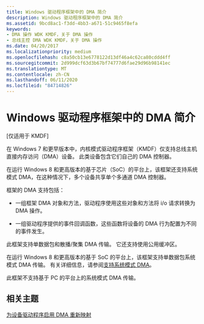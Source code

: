 ```yaml
---
title: Windows 驱动程序框架中的 DMA 简介
description: Windows 驱动程序框架中的 DMA 简介
ms.assetid: 9bcd8ac1-f3dd-4bb3-a671-51c9465f8efa
keywords:
- DMA 操作 WDK KMDF，关于 DMA 操作
- 总线主控 DMA WDK KMDF，关于 DMA 操作
ms.date: 04/20/2017
ms.localizationpriority: medium
ms.openlocfilehash: c8a50cb13e6778122d13df46a4c62ca80cddd4ff
ms.sourcegitcommit: 2d999dcf63d3b67bf74777d6fae29d96b98141ec
ms.translationtype: MT
ms.contentlocale: zh-CN
ms.lasthandoff: 06/11/2020
ms.locfileid: "84714826"
---
```

# <a name="introduction-to-dma-in-windows-driver-framework"></a>Windows 驱动程序框架中的 DMA 简介


\[仅适用于 KMDF\]




在 Windows 7 和更早版本中，内核模式驱动程序框架（KMDF）仅支持总线主机直接内存访问（DMA）设备。 此类设备包含它们自己的 DMA 控制器。

在运行 Windows 8 和更高版本的基于芯片（SoC）的平台上，该框架还支持系统模式 DMA，在这种情况下，多个设备共享单个多通道 DMA 控制器。

框架的 DMA 支持包括：

-   一组框架 DMA 对象和方法，驱动程序使用这些对象和方法将 i/o 请求转换为 DMA 操作。

-   一组驱动程序提供的事件回调函数，这些函数将设备的 DMA 行为配置为不同的事件发生。

此框架支持单数据包和散播/聚集 DMA 传输。 它还支持使用公用缓冲区。

在运行 Windows 8 和更高版本的基于 SoC 的平台上，该框架支持单数据包系统模式 DMA 传输。 有关详细信息，请参阅[支持系统模式 DMA](supporting-system-mode-dma.md)。

此框架不支持基于 PC 的平台上的系统模式 DMA 传输。

 ## <a name="related-topics"></a>相关主题
 
 [为设备驱动程序启用 DMA 重新映射](https://docs.microsoft.com/windows-hardware/drivers/pci/enabling-dma-remapping-for-device-drivers)

 





